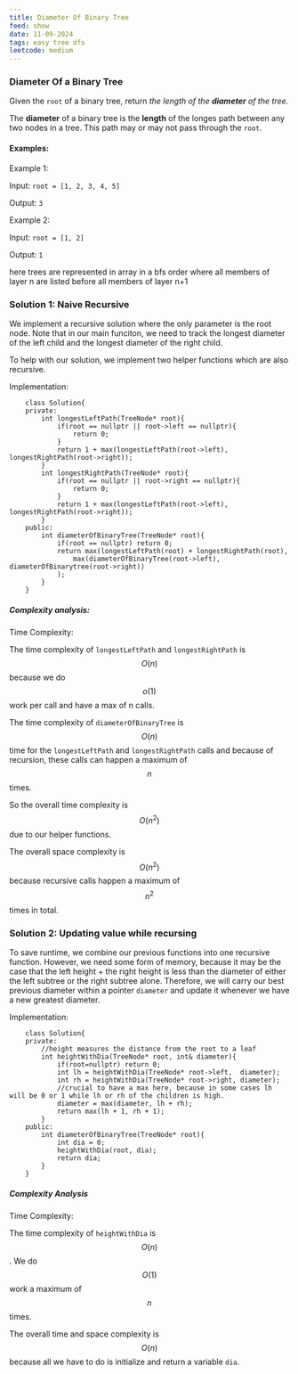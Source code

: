 ```yaml
---
title: Diameter Of Binary Tree
feed: show
date: 11-09-2024
tags: easy tree dfs
leetcode: medium
---
```



### Diameter Of a Binary Tree

Given the `root` of a binary tree, return *the length of the **diameter** of the tree.*

The **diameter** of a binary tree is the **length** of the longes path between any two nodes in a tree. This path may or may not pass through the `root`.

#### Examples:

Example 1:

Input: `root = [1, 2, 3, 4, 5]`

Output: `3`

Example 2:

Input: `root = [1, 2]`

Output: `1`

here trees are represented in array in a bfs order where all members of layer n are listed before all members of layer n+1

### Solution 1: Naive Recursive

We implement a recursive solution where the only parameter is the root node. Note that in our main funciton, we need to track the longest diameter of the left child and the longest diameter of the right child.

To help with our solution, we implement two helper functions which are also recursive.

Implementation:
```
	class Solution{
	private:
		int longestLeftPath(TreeNode* root){
			if(root == nullptr || root->left == nullptr){
				return 0;
			}
			return 1 + max(longestLeftPath(root->left), longestRightPath(root->right));
		}
		int longestRightPath(TreeNode* root){
			if(root == nullptr || root->right == nullptr){
				return 0;
			}
			return 1 + max(longestLeftPath(root->left), longestRightPath(root->right));
		}
	public:
		int diameterOfBinaryTree(TreeNode* root){
			if(root == nullptr) return 0;
			return max(longestLeftPath(root) + longestRightPath(root),
				max(diameterOfBinaryTree(root->left), diameterOfBinarytree(root->right))
			);
		}
	}
```

##### Complexity analysis:

Time Complexity: 

The time complexity of `longestLeftPath` and `longestRightPath` is $$O(n)$$ because we do $$o(1)$$ work per call and have a max of n calls.

The time complexity of `diameterOfBinaryTree` is $$O(n)$$ time for the `longestLeftPath` and `longestRightPath` calls and because of recursion, these calls can happen a maximum of $$n$$ times.

So the overall time complexity is $$O(n^2)$$ due to our helper functions.

The overall space complexity is $$O(n^2)$$ because recursive calls happen a maximum of $$n^2$$ times in total.

### Solution 2: Updating value while recursing

To save runtime, we combine our previous functions into one recursive function. However, we need some form of memory, because it may be the case that the left height + the right height is less than the diameter of either the left subtree or the right subtree alone. Therefore, we will carry our best previous diameter within a pointer `diameter` and update it whenever we have a new greatest diameter.

Implementation:

```
	class Solution{
	private:
		//height measures the distance from the root to a leaf
		int heightWithDia(TreeNode* root, int& diameter){
			if(root=nullptr) return 0;
			int lh = heightWithDia(TreeNode* root->left,  diameter);
			int rh = heightWithDia(TreeNode* root->right, diameter);
			//crucial to have a max here, because in some cases lh will be 0 or 1 while lh or rh of the children is high.
			diameter = max(diameter, lh + rh);
			return max(lh + 1, rh + 1);
		}
	public:
		int diameterOfBinaryTree(TreeNode* root){
			int dia = 0;
			heightWithDia(root, dia);
			return dia;
		}
	}
```

##### Complexity Analysis

Time Complexity:

The time complexity of `heightWithDia` is $$O(n)$$. We do $$O(1)$$ work a maximum of $$n$$ times.

The overall time and space complexity is $$O(n)$$ because all we have to do is initialize and return a variable `dia`.